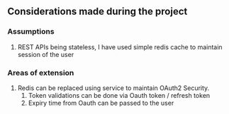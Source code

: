 ## Considerations made during the project

### Assumptions
1. REST APIs being stateless, I have used simple redis cache to maintain session of the user


### Areas of extension
1. Redis can be replaced using service to maintain OAuth2 Security. 
   1. Token validations can be done via Oauth token / refresh token 
   2. Expiry time from Oauth can be passed to the user

